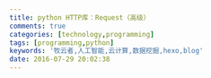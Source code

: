 ```yaml
---
title: python HTTP库：Request（高级）
comments: true
categories: [technology,programming]
tags: [programming,python]
keywords: '牧云者,人工智能,云计算,数据挖掘,hexo,blog'
date: 2016-07-29 20:02:38
---
```

